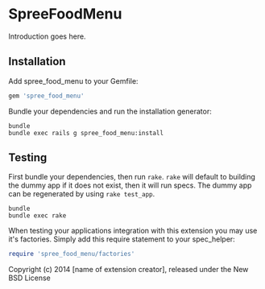 SpreeFoodMenu
=============

Introduction goes here.

Installation
------------

Add spree_food_menu to your Gemfile:

```ruby
gem 'spree_food_menu'
```

Bundle your dependencies and run the installation generator:

```shell
bundle
bundle exec rails g spree_food_menu:install
```

Testing
-------

First bundle your dependencies, then run `rake`. `rake` will default to building the dummy app if it does not exist, then it will run specs. The dummy app can be regenerated by using `rake test_app`.

```shell
bundle
bundle exec rake
```

When testing your applications integration with this extension you may use it's factories.
Simply add this require statement to your spec_helper:

```ruby
require 'spree_food_menu/factories'
```

Copyright (c) 2014 [name of extension creator], released under the New BSD License
